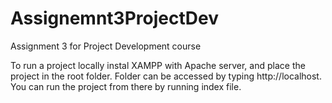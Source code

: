 # Assignemnt3ProjectDev
Assignment 3 for Project Development course

To run a project locally instal XAMPP with Apache server, and place the project in the root folder.
Folder can be accessed by typing http://localhost. You can run the project from there by running index file.
